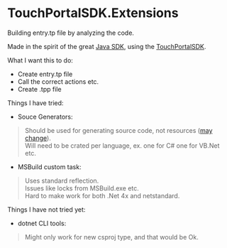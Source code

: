 # TouchPortalSDK.Extensions

Building entry.tp file by analyzing the code.

Made in the spirit of the great [Java SDK](https://github.com/ChristopheCVB/TouchPortalPluginSDK), using the [TouchPortalSDK](https://github.com/oddbear/TouchPortalSDK).

What I want this to do:
* Create entry.tp file
* Call the correct actions etc.
* Create .tpp file

Things I have tried:
* Souce Generators:
> Should be used for generating source code, not resources ([may change](https://github.com/dotnet/roslyn/issues/49935)).<br />
> Will need to be crated per language, ex. one for C# one for VB.Net etc.

* MSBuild custom task:
> Uses standard reflection.<br />
> Issues like locks from MSBuild.exe etc.<br />
> Hard to make work for both .Net 4x and netstandard.

Things I have not tried yet:
* dotnet CLI tools:
> Might only work for new csproj type, and that would be Ok.
